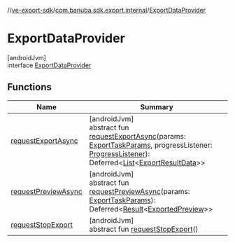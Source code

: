 //[ve-export-sdk](../../../index.md)/[com.banuba.sdk.export.internal](../index.md)/[ExportDataProvider](index.md)

# ExportDataProvider

[androidJvm]\
interface [ExportDataProvider](index.md)

## Functions

| Name | Summary |
|---|---|
| [requestExportAsync](request-export-async.md) | [androidJvm]<br>abstract fun [requestExportAsync](request-export-async.md)(params: [ExportTaskParams](../../com.banuba.sdk.export.data/-export-task-params/index.md), progressListener: [ProgressListener](../../com.banuba.sdk.export.data/-progress-listener/index.md)): Deferred&lt;[List](https://kotlinlang.org/api/latest/jvm/stdlib/kotlin.collections/-list/index.html)&lt;[ExportResultData](../../com.banuba.sdk.export.data/-export-result-data/index.md)&gt;&gt; |
| [requestPreviewAsync](request-preview-async.md) | [androidJvm]<br>abstract fun [requestPreviewAsync](request-preview-async.md)(params: [ExportTaskParams](../../com.banuba.sdk.export.data/-export-task-params/index.md)): Deferred&lt;[Result](https://kotlinlang.org/api/latest/jvm/stdlib/kotlin/-result/index.html)&lt;[ExportedPreview](../../com.banuba.sdk.export.data/-exported-preview/index.md)&gt;&gt; |
| [requestStopExport](request-stop-export.md) | [androidJvm]<br>abstract fun [requestStopExport](request-stop-export.md)() |
